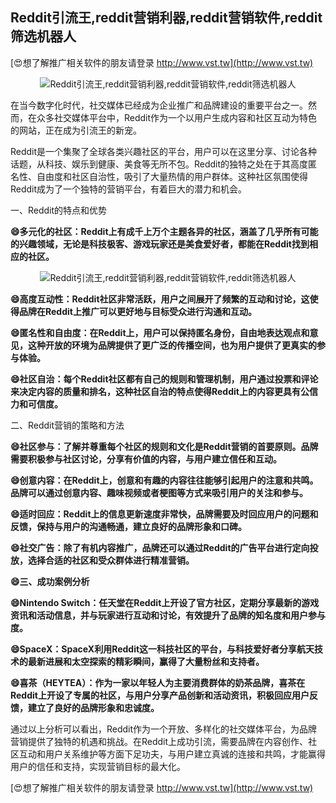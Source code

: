 ## **Reddit引流王,reddit营销利器,reddit营销软件,reddit筛选机器人**

[😍想了解推广相关软件的朋友请登录 http://www.vst.tw](http://www.vst.tw)

 <center><img src="https://vst.tw/MP4/tuiguang/png/3.png" alt="Reddit引流王,reddit营销利器,reddit营销软件,reddit筛选机器人"></center>

在当今数字化时代，社交媒体已经成为企业推广和品牌建设的重要平台之一。然而，在众多社交媒体平台中，Reddit作为一个以用户生成内容和社区互动为特色的网站，正在成为引流王的新宠。

Reddit是一个集聚了全球各类兴趣社区的平台，用户可以在这里分享、讨论各种话题，从科技、娱乐到健康、美食等无所不包。Reddit的独特之处在于其高度匿名性、自由度和社区自治性，吸引了大量热情的用户群体。这种社区氛围使得Reddit成为了一个独特的营销平台，有着巨大的潜力和机会。

一、Reddit的特点和优势

**😄多元化的社区：Reddit上有成千上万个主题各异的社区，涵盖了几乎所有可能的兴趣领域，无论是科技极客、游戏玩家还是美食爱好者，都能在Reddit找到相应的社区。**

 <center><img src="https://vst.tw/MP4/tuiguang/png/4.png" alt="Reddit引流王,reddit营销利器,reddit营销软件,reddit筛选机器人"></center>

**😄高度互动性：Reddit社区非常活跃，用户之间展开了频繁的互动和讨论，这使得品牌在Reddit上推广可以更好地与目标受众进行沟通和互动。**

**😄匿名性和自由度：在Reddit上，用户可以保持匿名身份，自由地表达观点和意见，这种开放的环境为品牌提供了更广泛的传播空间，也为用户提供了更真实的参与体验。**

**😄社区自治：每个Reddit社区都有自己的规则和管理机制，用户通过投票和评论来决定内容的质量和排名，这种社区自治的特点使得Reddit上的内容更具有公信力和可信度。**

二、Reddit营销的策略和方法

**😄社区参与：了解并尊重每个社区的规则和文化是Reddit营销的首要原则。品牌需要积极参与社区讨论，分享有价值的内容，与用户建立信任和互动。**

**😄创意内容：在Reddit上，创意和有趣的内容往往能够引起用户的注意和共鸣。品牌可以通过创意内容、趣味视频或者梗图等方式来吸引用户的关注和参与。**

**😄适时回应：Reddit上的信息更新速度非常快，品牌需要及时回应用户的问题和反馈，保持与用户的沟通畅通，建立良好的品牌形象和口碑。**

**😄社交广告：除了有机内容推广，品牌还可以通过Reddit的广告平台进行定向投放，选择合适的社区和受众群体进行精准营销。**

**😄三、成功案例分析**

**😄Nintendo Switch：任天堂在Reddit上开设了官方社区，定期分享最新的游戏资讯和活动信息，并与玩家进行互动和讨论，有效提升了品牌的知名度和用户参与度。**

**😄SpaceX：SpaceX利用Reddit这一科技社区的平台，与科技爱好者分享航天技术的最新进展和太空探索的精彩瞬间，赢得了大量粉丝和支持者。**

**😄喜茶（HEYTEA）：作为一家以年轻人为主要消费群体的奶茶品牌，喜茶在Reddit上开设了专属的社区，与用户分享产品创新和活动资讯，积极回应用户反馈，建立了良好的品牌形象和忠诚度。**

通过以上分析可以看出，Reddit作为一个开放、多样化的社交媒体平台，为品牌营销提供了独特的机遇和挑战。在Reddit上成功引流，需要品牌在内容创作、社区互动和用户关系维护等方面下足功夫，与用户建立真诚的连接和共鸣，才能赢得用户的信任和支持，实现营销目标的最大化。

[😍想了解推广相关软件的朋友请登录 http://www.vst.tw](http://www.vst.tw)



